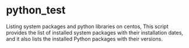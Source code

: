 # python_test
Listing system packages and python libraries on centos,
This script provides the list of installed system packages with their installation dates, and it also lists the installed Python packages with their versions. 
